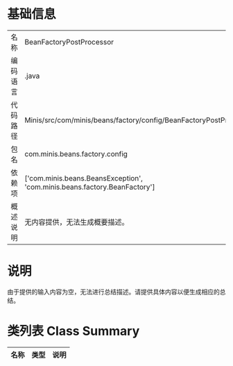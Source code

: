 # 基础信息

|      |      |
|------|------|
| 名称 | BeanFactoryPostProcessor |
| 编码语言 | .java |
| 代码路径 | Minis/src/com/minis/beans/factory/config/BeanFactoryPostProcessor.java |
| 包名 | com.minis.beans.factory.config |
| 依赖项 | ['com.minis.beans.BeansException', 'com.minis.beans.factory.BeanFactory'] |
| 概述说明 | 无内容提供，无法生成概要描述。 |

# 说明

由于提供的输入内容为空，无法进行总结描述。请提供具体内容以便生成相应的总结。

# 类列表 Class Summary

| 名称   | 类型  | 说明 |
|-------|------|-------------|




